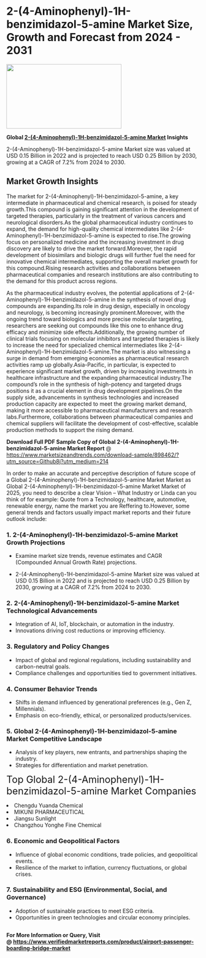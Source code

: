 <H1>2-(4-Aminophenyl)-1H-benzimidazol-5-amine Market Size, Growth and Forecast from 2024 - 2031</H1><img class="aligncenter size-medium wp-image-584254" src="https://thirdeyenews.in/wp-content/uploads/2024/09/Global-Market-Research-300x168.jpeg" alt="" width="300" height="168" /><p><strong>Global&nbsp;<a href="https://www.marketsizeandtrends.com/download-sample/898462/?utm_source=Github8j?utm_medium=214">2-(4-Aminophenyl)-1H-benzimidazol-5-amine Market</a> Insights</strong></p><p>2-(4-Aminophenyl)-1H-benzimidazol-5-amine Market size was valued at USD 0.15 Billion in 2022 and is projected to reach USD 0.25 Billion by 2030, growing at a CAGR of 7.2% from 2024 to 2030.</p><p><h2>Market Growth Insights</h2> <p>The market for 2-(4-Aminophenyl)-1H-benzimidazol-5-amine, a key intermediate in pharmaceutical and chemical research, is poised for steady growth.This compound is gaining significant attention in the development of targeted therapies, particularly in the treatment of various cancers and neurological disorders.As the global pharmaceutical industry continues to expand, the demand for high-quality chemical intermediates like 2-(4-Aminophenyl)-1H-benzimidazol-5-amine is expected to rise.The growing focus on personalized medicine and the increasing investment in drug discovery are likely to drive the market forward.Moreover, the rapid development of biosimilars and biologic drugs will further fuel the need for innovative chemical intermediates, supporting the overall market growth for this compound.Rising research activities and collaborations between pharmaceutical companies and research institutions are also contributing to the demand for this product across regions.</p> <p>As the pharmaceutical industry evolves, the potential applications of 2-(4-Aminophenyl)-1H-benzimidazol-5-amine in the synthesis of novel drug compounds are expanding.Its role in drug design, especially in oncology and neurology, is becoming increasingly prominent.Moreover, with the ongoing trend toward biologics and more precise molecular targeting, researchers are seeking out compounds like this one to enhance drug efficacy and minimize side effects.Additionally, the growing number of clinical trials focusing on molecular inhibitors and targeted therapies is likely to increase the need for specialized chemical intermediates like 2-(4-Aminophenyl)-1H-benzimidazol-5-amine.The market is also witnessing a surge in demand from emerging economies as pharmaceutical research activities ramp up globally.Asia-Pacific, in particular, is expected to experience significant market growth, driven by increasing investments in healthcare infrastructure and the expanding pharmaceutical industry.The compound’s role in the synthesis of high-potency and targeted drugs positions it as a crucial element in drug development pipelines.On the supply side, advancements in synthesis technologies and increased production capacity are expected to meet the growing market demand, making it more accessible to pharmaceutical manufacturers and research labs.Furthermore, collaborations between pharmaceutical companies and chemical suppliers will facilitate the development of cost-effective, scalable production methods to support the rising demand.</p> <p><span class=""><strong>Download Full PDF Sample Copy of Global 2-(4-Aminophenyl)-1H-benzimidazol-5-amine Market Report</strong> @ <a href="https://www.marketsizeandtrends.com/download-sample/898462/?utm_source=Github8j?utm_medium=214" target="_blank">https://www.marketsizeandtrends.com/download-sample/898462/?utm_source=Github8j?utm_medium=214</a></span></p><p>In order to make an accurate and perceptive description of future scope of a Global&nbsp;2-(4-Aminophenyl)-1H-benzimidazol-5-amine Market Market as Global&nbsp;2-(4-Aminophenyl)-1H-benzimidazol-5-amine Market Market of 2025, you need to describe a clear Vision &ndash; What Industry or Linda can you think of for example: Quote from a Technology, healthcare, automotive, renewable energy, name the market you are Reffering to.However, some general trends and factors usually impact market reports and their future outlook include:</p><h3>1.&nbsp;<strong>2-(4-Aminophenyl)-1H-benzimidazol-5-amine Market Growth Projections</strong></h3><ul><li>Examine market size trends, revenue estimates and CAGR (Compounded Annual Growth Rate) projections.</li><li><p>2-(4-Aminophenyl)-1H-benzimidazol-5-amine Market size was valued at USD 0.15 Billion in 2022 and is projected to reach USD 0.25 Billion by 2030, growing at a CAGR of 7.2% from 2024 to 2030.</p></li></ul><h3>2.&nbsp;<strong>2-(4-Aminophenyl)-1H-benzimidazol-5-amine Market Technological Advancements</strong></h3><ul><li>Integration of AI, IoT, blockchain, or automation in the industry.</li><li>Innovations driving cost reductions or improving efficiency.</li></ul><h3>3.&nbsp;<strong>Regulatory and Policy Changes</strong></h3><ul><li>Impact of global and regional regulations, including sustainability and carbon-neutral goals.</li><li>Compliance challenges and opportunities tied to government initiatives.</li></ul><h3>4.&nbsp;<strong>Consumer Behavior Trends</strong></h3><ul><li>Shifts in demand influenced by generational preferences (e.g., Gen Z, Millennials).</li><li>Emphasis on eco-friendly, ethical, or personalized products/services.</li></ul><h3>5.&nbsp;<strong>Global 2-(4-Aminophenyl)-1H-benzimidazol-5-amine Market Competitive Landscape</strong></h3><ul><li>Analysis of key players, new entrants, and partnerships shaping the industry.</li><li>Strategies for differentiation and market penetration.</li></ul><p data-pm-slice="1 1 []"><span style="color: inherit; font-family: inherit; font-size: 25px;">Top Global 2-(4-Aminophenyl)-1H-benzimidazol-5-amine Market Companies</span></p><div class="" data-test-id=""><p><li>Chengdu Yuanda Chemical</li><li> MIKUNI PHARMACEUTICAL</li><li> Jiangsu Sunlight</li><li> Changzhou Yonghe Fine Chemical</li></p></div><h3>6.&nbsp;<strong>Economic and Geopolitical Factors</strong></h3><ul><li>Influence of global economic conditions, trade policies, and geopolitical events.</li><li>Resilience of the market to inflation, currency fluctuations, or global crises.</li></ul><h3>7.&nbsp;<strong>Sustainability and ESG (Environmental, Social, and Governance)</strong></h3><ul><li>Adoption of sustainable practices to meet ESG criteria.</li><li>Opportunities in green technologies and circular economy principles.</li></ul><h2><strong style="font-size: 14px;">For More Information or Query, Visit @&nbsp;</strong><a style="background-color: #ffffff; font-size: 14px;" href="https://www.marketsizeandtrends.com/report/2-4-aminophenyl-1h-benzimidazol-5-amine-market/" target="_blank">https://www.verifiedmarketreports.com/product/airport-passenger-boarding-bridge-market</a></h2>